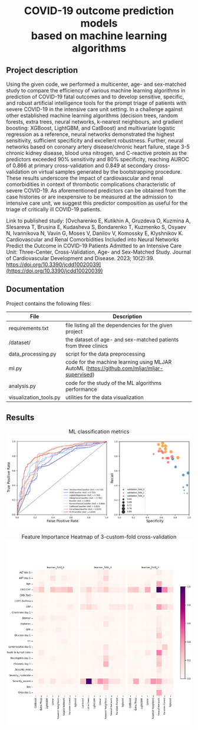 # <p align="center"> COVID-19 outcome prediction models <br> based on machine learning algorithms </p>

## Project description
Using the given code, we performed a multicenter, age- and sex-matched study to compare the efficiency of various machine learning algorithms in prediction of COVID-19 fatal outcomes and to develop sensitive, specific, and robust artificial intelligence tools for the prompt triage of patients with severe COVID-19 in the intensive care unit setting. In a challenge against other established machine learning algorithms (decision trees, random forests, extra trees, neural networks, k-nearest neighbours, and gradient boosting: XGBoost, LightGBM, and CatBoost) and multivariate logistic regression as a reference, neural networks demonstrated the highest sensitivity, sufficient specificity and excellent robustness. Further, neural networks based on coronary artery disease/chronic heart failure, stage 3-5 chronic kidney disease, blood urea nitrogen, and C-reactive protein as the predictors exceeded 90% sensitivity and 80% specificity, reaching AUROC of 0.866 at primary cross-validation and 0.849 at secondary cross-validation on virtual samples generated by the bootstrapping procedure. These results underscore the impact of cardiovascular and renal comorbidities in context of thrombotic complications characteristic of severe COVID-19. As aforementioned predictors can be obtained from the case histories or are inexpensive to be measured at the admission to intensive care unit, we suggest this predictor composition as useful for the triage of critically ill COVID-19 patients.

Link to published study: [Ovcharenko E, Kutikhin A, Gruzdeva O, Kuzmina A, Slesareva T, Brusina E, Kudasheva S, Bondarenko T, Kuzmenko S, Osyaev N, Ivannikova N, Vavin G, Moses V, Danilov V, Komossky E, Klyshnikov K. Cardiovascular and Renal Comorbidities Included into Neural Networks Predict the Outcome in COVID-19 Patients Admitted to an Intensive Care Unit: Three-Center, Cross-Validation, Age- and Sex-Matched Study. Journal of Cardiovascular Development and Disease. 2023; 10(2):39. https://doi.org/10.3390/jcdd10020039](https://doi.org/10.3390/jcdd10020039)

## Documentation
Project contains the following files:

File | Description
---- | -----------
requirements.txt | file listing all the dependencies for the given project
/dataset/ | the dataset of age- and sex-matched patients from three clinics
data_processing.py | script for the data preprocessing
ml.py | code for the machine learning using MLJAR AutoML (https://github.com/mljar/mljar-supervised)
analysis.py | code for the study of the ML algorithms performance
visualization_tools.py | utilities for the data visualization

## Results
<p align="center">
  ML classification metrics
  <img src="media/Metrics.jpg">
</p>

<p align="center">
  Feature Importance Heatmap of 3-custom-fold cross-validation
  <img src="media/feature_importance_matrix.jpg">
</p>
